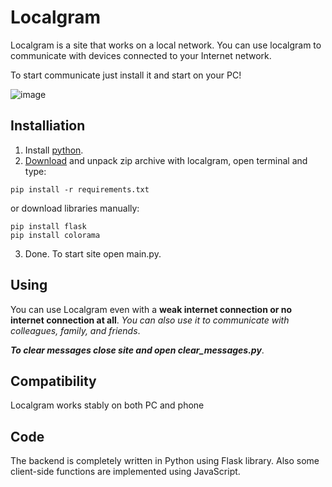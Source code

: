 # Localgram
Localgram is a site that works on a local network.
You can use localgram to communicate with devices connected to your Internet network.

To start communicate just install it and start on your PC!

![image](https://github.com/user-attachments/assets/896a7145-2188-4cb0-9e04-19f6f9291bc0)
## Installiation
1. Install [python](https://www.python.org/downloads/).
2. [Download](https://github.com/livemer/Localgram/archive/refs/heads/main.zip) and unpack zip archive with localgram, open terminal and type:
```
pip install -r requirements.txt
```
or download libraries manually:
```
pip install flask
pip install colorama
```
3. Done. To start site open main.py.
## Using
You can use Localgram even with a **weak internet connection or no internet connection at all**. *You can also use it to communicate with colleagues, family, and friends*.

***To clear messages close site and open clear_messages.py***.
## Compatibility
Localgram works stably on both PC and phone
## Code
The backend is completely written in Python using Flask library. Also some client-side functions are implemented using JavaScript.
